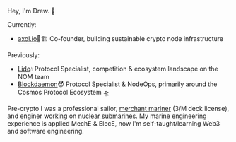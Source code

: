 Hey, I'm Drew. 👋

Currently:
- [axol.io](https://twitter.com/axol_io)🌵🏗️ Co-founder, building sustainable crypto node infrastructure

Previously: 
- [Lido](https://www.lido.fi)💧 Protocol Specialist, competition & ecosystem landscape on the NOM team
- [Blockdaemon](https://blockdaemon.com/)😈 Protocol Specialist & NodeOps, primarily around the Cosmos Protocol Ecosystem 🛸

Pre-crypto I was a professional sailor, [merchant mariner](https://en.wikipedia.org/wiki/Third_mate) (3/M deck license), and enginer working on [nuclear submarines](https://www.gdeb.com/).
My marine engineering experience is applied MechE & ElecE, now I'm self-taught/learning Web3 and software engineering.
